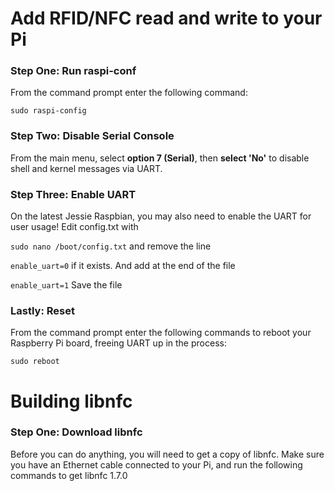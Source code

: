 # Add RFID/NFC read and write to your Pi 

### Step One: Run raspi-conf
From the command prompt enter the following command:

`
sudo raspi-config
`

### Step Two: Disable Serial Console
From the main menu, select **option 7 (Serial)**, then **select 'No'** to disable shell and kernel messages via UART.

### Step Three: Enable UART
On the latest Jessie Raspbian, you may also need to enable the UART for user usage! Edit config.txt with 

`
sudo nano /boot/config.txt
`
and remove the line

`
enable_uart=0
`
if it exists. And add at the end of the file

`
enable_uart=1
`
Save the file

### Lastly: Reset
From the command prompt enter the following commands to reboot your Raspberry Pi board, freeing UART up in the process:

`
sudo reboot
`

# Building libnfc

### Step One: Download libnfc

Before you can do anything, you will need to get a copy of libnfc. Make sure you have an Ethernet cable connected to your Pi, and run the following commands to get libnfc 1.7.0
